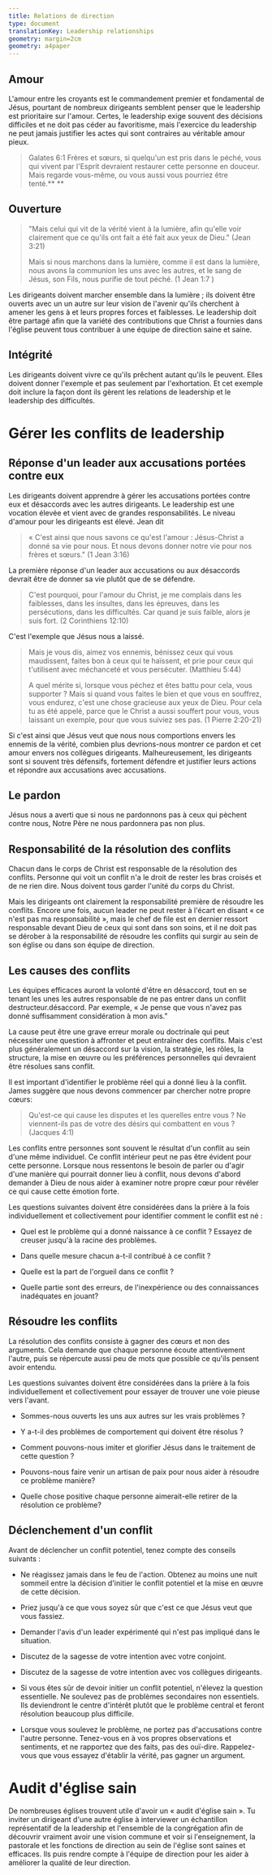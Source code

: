 ```yaml
---
title: Relations de direction
type: document
translationKey: Leadership relationships
geometry: margin=2cm
geometry: a4paper
---
```


## Amour

L'amour entre les croyants est le commandement premier et fondamental de
Jésus, pourtant de nombreux dirigeants semblent penser que le leadership est prioritaire
sur l'amour. Certes, le leadership exige souvent des décisions difficiles et
ne doit pas céder au favoritisme, mais l'exercice du leadership ne peut jamais
justifier les actes qui sont contraires au véritable amour pieux.

> Galates 6:1 Frères et sœurs, si quelqu'un est pris dans le péché, vous
> qui vivent par l'Esprit devraient restaurer cette personne en douceur. Mais regarde
> vous-même, ou vous aussi vous pourriez être tenté.** **

## Ouverture

> "Mais celui qui vit de la vérité vient à la lumière, afin qu'elle
> voir clairement que ce qu'ils ont fait a été fait aux yeux de
> Dieu." (Jean 3:21)
>
> Mais si nous marchons dans la lumière, comme il est dans la lumière, nous avons la communion
> les uns avec les autres, et le sang de Jésus, son Fils, nous purifie de
> tout péché. (1 Jean 1:7 )

Les dirigeants doivent marcher ensemble dans la lumière ; ils doivent être ouverts avec un
un autre sur leur vision de l'avenir qu'ils cherchent à amener les gens à
et leurs propres forces et faiblesses. Le leadership doit être partagé afin
que la variété des contributions que Christ a fournies dans l'église
peuvent tous contribuer à une équipe de direction saine et saine.

## Intégrité

Les dirigeants doivent vivre ce qu'ils prêchent autant qu'ils le peuvent. Elles doivent
donner l'exemple et pas seulement par l'exhortation. Et cet exemple doit
inclure la façon dont ils gèrent les relations de leadership et le leadership
des difficultés.

# Gérer les conflits de leadership

## Réponse d'un leader aux accusations portées contre eux

Les dirigeants doivent apprendre à gérer les accusations portées contre eux et
désaccords avec les autres dirigeants. Le leadership est une vocation élevée et vient
avec de grandes responsabilités. Le niveau d'amour pour les dirigeants est élevé.
Jean dit

> « C'est ainsi que nous savons ce qu'est l'amour : Jésus-Christ a donné sa vie pour
> nous. Et nous devons donner notre vie pour nos frères et sœurs."
> (1 Jean 3:16)

La première réponse d'un leader aux accusations ou aux désaccords devrait être de
donner sa vie plutôt que de se défendre.

> C'est pourquoi, pour l'amour du Christ, je me complais dans les faiblesses, dans les insultes,
> dans les épreuves, dans les persécutions, dans les difficultés. Car quand je suis faible,
> alors je suis fort. (2 Corinthiens 12:10)

C'est l'exemple que Jésus nous a laissé.

> Mais je vous dis, aimez vos ennemis, bénissez ceux qui vous maudissent, faites
> bon à ceux qui te haïssent, et prie pour ceux qui t'utilisent avec méchanceté
> et vous persécuter. (Matthieu 5:44)
>
> A quel mérite si, lorsque vous péchez et êtes battu pour cela, vous
> supporter ? Mais si quand vous faites le bien et que vous en souffrez, vous endurez, c'est
> une chose gracieuse aux yeux de Dieu. Pour cela tu as été
> appelé, parce que le Christ a aussi souffert pour vous, vous laissant un exemple,
> pour que vous suiviez ses pas. (1 Pierre 2:20-21)

Si c'est ainsi que Jésus veut que nous nous comportions envers les ennemis de la
vérité, combien plus devrions-nous montrer ce pardon et cet amour envers
nos collègues dirigeants. Malheureusement, les dirigeants sont si souvent très défensifs, fortement
défendre et justifier leurs actions et répondre aux accusations avec
accusations.

## Le pardon

Jésus nous a averti que si nous ne pardonnons pas à ceux qui pèchent contre nous,
Notre Père ne nous pardonnera pas non plus.

## Responsabilité de la résolution des conflits

Chacun dans le corps de Christ est responsable de la résolution des conflits.
Personne qui voit un conflit n'a le droit de rester les bras croisés et de ne rien dire. Nous
doivent tous garder l'unité du corps du Christ.

Mais les dirigeants ont clairement la responsabilité première de résoudre les conflits.
Encore une fois, aucun leader ne peut rester à l'écart en disant « ce n'est pas ma responsabilité », mais
le chef de file est en dernier ressort responsable devant Dieu de ceux qui sont dans son
soins, et il ne doit pas se dérober à la responsabilité de résoudre les conflits qui
surgir au sein de son église ou dans son équipe de direction.

## Les causes des conflits

Les équipes efficaces auront la volonté d'être en désaccord, tout en se tenant les unes les autres
responsable de ne pas entrer dans un conflit destructeur.désaccord. Par exemple, « Je pense que vous n'avez pas donné suffisamment
considération à mon avis."

La cause peut être une grave erreur morale ou doctrinale qui peut nécessiter une
question à affronter et peut entraîner des conflits. Mais c'est plus
généralement un désaccord sur la vision, la stratégie, les rôles, la structure,
la mise en œuvre ou les préférences personnelles qui devraient être résolues sans
conflit.

Il est important d'identifier le problème réel qui a donné lieu à la
conflit. James suggère que nous devons commencer par chercher notre propre
cœurs:

> Qu'est-ce qui cause les disputes et les querelles entre vous ? Ne viennent-ils pas de votre
> des désirs qui combattent en vous ? (Jacques 4:1)

Les conflits entre personnes sont souvent le résultat d'un conflit au sein d'une même
individuel. Ce conflit intérieur peut ne pas être évident pour cette personne. Lorsque
nous ressentons le besoin de parler ou d'agir d'une manière qui pourrait donner lieu à
conflit, nous devons d'abord demander à Dieu de nous aider à examiner notre propre cœur pour
révéler ce qui cause cette émotion forte.

Les questions suivantes doivent être considérées dans la prière à la fois
individuellement et collectivement pour identifier comment le conflit est né :

- Quel est le problème qui a donné naissance à ce conflit ? Essayez de creuser
    jusqu'à la racine des problèmes.

- Dans quelle mesure chacun a-t-il contribué à ce conflit ?

- Quelle est la part de l'orgueil dans ce conflit ?

- Quelle partie sont des erreurs, de l'inexpérience ou des connaissances inadéquates
    en jouant?

## Résoudre les conflits

La résolution des conflits consiste à gagner des cœurs et non des arguments. Cela demande
que chaque personne écoute attentivement l'autre, puis se répercute
aussi peu de mots que possible ce qu'ils pensent avoir entendu.

Les questions suivantes doivent être considérées dans la prière à la fois
individuellement et collectivement pour essayer de trouver une voie pieuse vers l'avant.

- Sommes-nous ouverts les uns aux autres sur les vrais problèmes ?

- Y a-t-il des problèmes de comportement qui doivent être résolus ?

- Comment pouvons-nous imiter et glorifier Jésus dans le traitement de cette question ?

- Pouvons-nous faire venir un artisan de paix pour nous aider à résoudre ce problème
    manière?

- Quelle chose positive chaque personne aimerait-elle retirer de la résolution
    ce problème?

## Déclenchement d'un conflit

Avant de déclencher un conflit potentiel, tenez compte des conseils suivants :

- Ne réagissez jamais dans le feu de l'action. Obtenez au moins une nuit
    sommeil entre la décision d'initier le conflit potentiel et
    la mise en œuvre de cette décision.

- Priez jusqu'à ce que vous soyez sûr que c'est ce que Jésus veut que vous fassiez.

- Demander l'avis d'un leader expérimenté qui n'est pas impliqué dans le
    situation.

- Discutez de la sagesse de votre intention avec votre conjoint.

- Discutez de la sagesse de votre intention avec vos collègues dirigeants.

- Si vous êtes sûr de devoir initier un conflit potentiel, n'élevez
    la question essentielle. Ne soulevez pas de problèmes secondaires non essentiels.
    Ils deviendront le centre d'intérêt plutôt que le problème central et feront
    résolution beaucoup plus difficile.

- Lorsque vous soulevez le problème, ne portez pas d'accusations contre l'autre
    personne. Tenez-vous en à vos propres observations et sentiments, et ne rapportez que
    des faits, pas des ouï-dire. Rappelez-vous que vous essayez d'établir la vérité,
    pas gagner un argument.

# Audit d'église sain

De nombreuses églises trouvent utile d'avoir un « audit d'église sain ». Tu
inviter un dirigeant d'une autre église à interviewer un échantillon représentatif de la
leadership et l'ensemble de la congrégation afin de découvrir
vraiment avoir une vision commune et voir si l'enseignement, la pastorale et
les fonctions de direction au sein de l'église sont saines et efficaces. Ils
puis rendre compte à l'équipe de direction pour les aider à améliorer la qualité
de leur direction.